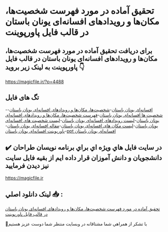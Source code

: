 # تحقیق آماده در مورد فهرست شخصیت‌ها، مکان‌ها و رویدادهای افسانه‌ای یونان باستان در قالب فایل پاورپوینت

## برای دریافت تحقیق آماده در مورد فهرست شخصیت‌ها، مکان‌ها و رویدادهای افسانه‌ای یونان باستان در قالب فایل پاورپوینت به لینک زیر بروید 👇

https://magicfile.ir/?p=4488

## تگ های فایل

-[افسانه‌ای یونان باستان](https://magicfile.ir/product/%d9%81%d9%87%d8%b1%d8%b3%d8%aa-%d8%b4%d8%ae%d8%b5%db%8c%d8%aa%d9%87%d8%a7-%d9%85%da%a9%d8%a7%d9%86%d9%87%d8%a7-%d9%88-%d8%b1%d9%88%db%8c%d8%af%d8%a7%d8%af%d9%87%d8%a7%db%8c-%d8%a7%d9%81%d8%b3%d8%a7%d9%86%d9%87%d8%a7%db%8c-%db%8c%d9%88%d9%86%d8%a7%d9%86-%d8%a8%d8%a7%d8%b3%d8%aa%d8%a7%d9%86-%d9%be%d8%a7%d9%88%d8%b1%d9%be%d9%88%db%8c%d9%86%d8%aa/)-[شخصیت‌ها، مکان‌ها و رویدادهای افسانه‌ای یونان باستان](https://magicfile.ir/product/%d9%81%d9%87%d8%b1%d8%b3%d8%aa-%d8%b4%d8%ae%d8%b5%db%8c%d8%aa%d9%87%d8%a7-%d9%85%da%a9%d8%a7%d9%86%d9%87%d8%a7-%d9%88-%d8%b1%d9%88%db%8c%d8%af%d8%a7%d8%af%d9%87%d8%a7%db%8c-%d8%a7%d9%81%d8%b3%d8%a7%d9%86%d9%87%d8%a7%db%8c-%db%8c%d9%88%d9%86%d8%a7%d9%86-%d8%a8%d8%a7%d8%b3%d8%aa%d8%a7%d9%86-%d9%be%d8%a7%d9%88%d8%b1%d9%be%d9%88%db%8c%d9%86%d8%aa/)-[شخصیت ها افسانه‌ای یونان باستان](https://magicfile.ir/product/%d9%81%d9%87%d8%b1%d8%b3%d8%aa-%d8%b4%d8%ae%d8%b5%db%8c%d8%aa%d9%87%d8%a7-%d9%85%da%a9%d8%a7%d9%86%d9%87%d8%a7-%d9%88-%d8%b1%d9%88%db%8c%d8%af%d8%a7%d8%af%d9%87%d8%a7%db%8c-%d8%a7%d9%81%d8%b3%d8%a7%d9%86%d9%87%d8%a7%db%8c-%db%8c%d9%88%d9%86%d8%a7%d9%86-%d8%a8%d8%a7%d8%b3%d8%aa%d8%a7%d9%86-%d9%be%d8%a7%d9%88%d8%b1%d9%be%d9%88%db%8c%d9%86%d8%aa/)-[فهرست شخصیت‌ها، مکان‌ها و رویدادهای افسانه‌ای یونان باستان](https://magicfile.ir/product/%d9%81%d9%87%d8%b1%d8%b3%d8%aa-%d8%b4%d8%ae%d8%b5%db%8c%d8%aa%d9%87%d8%a7-%d9%85%da%a9%d8%a7%d9%86%d9%87%d8%a7-%d9%88-%d8%b1%d9%88%db%8c%d8%af%d8%a7%d8%af%d9%87%d8%a7%db%8c-%d8%a7%d9%81%d8%b3%d8%a7%d9%86%d9%87%d8%a7%db%8c-%db%8c%d9%88%d9%86%d8%a7%d9%86-%d8%a8%d8%a7%d8%b3%d8%aa%d8%a7%d9%86-%d9%be%d8%a7%d9%88%d8%b1%d9%be%d9%88%db%8c%d9%86%d8%aa/)-[لیست رویدادهای افسانه‌ای یونان باستان](https://magicfile.ir/product/%d9%81%d9%87%d8%b1%d8%b3%d8%aa-%d8%b4%d8%ae%d8%b5%db%8c%d8%aa%d9%87%d8%a7-%d9%85%da%a9%d8%a7%d9%86%d9%87%d8%a7-%d9%88-%d8%b1%d9%88%db%8c%d8%af%d8%a7%d8%af%d9%87%d8%a7%db%8c-%d8%a7%d9%81%d8%b3%d8%a7%d9%86%d9%87%d8%a7%db%8c-%db%8c%d9%88%d9%86%d8%a7%d9%86-%d8%a8%d8%a7%d8%b3%d8%aa%d8%a7%d9%86-%d9%be%d8%a7%d9%88%d8%b1%d9%be%d9%88%db%8c%d9%86%d8%aa/)-[لیست شخصیت های افسانه‌ای یونان باستان](https://magicfile.ir/product/%d9%81%d9%87%d8%b1%d8%b3%d8%aa-%d8%b4%d8%ae%d8%b5%db%8c%d8%aa%d9%87%d8%a7-%d9%85%da%a9%d8%a7%d9%86%d9%87%d8%a7-%d9%88-%d8%b1%d9%88%db%8c%d8%af%d8%a7%d8%af%d9%87%d8%a7%db%8c-%d8%a7%d9%81%d8%b3%d8%a7%d9%86%d9%87%d8%a7%db%8c-%db%8c%d9%88%d9%86%d8%a7%d9%86-%d8%a8%d8%a7%d8%b3%d8%aa%d8%a7%d9%86-%d9%be%d8%a7%d9%88%d8%b1%d9%be%d9%88%db%8c%d9%86%d8%aa/)-[لیست مکان های افسانه‌ای یونان باستان](https://magicfile.ir/product/%d9%81%d9%87%d8%b1%d8%b3%d8%aa-%d8%b4%d8%ae%d8%b5%db%8c%d8%aa%d9%87%d8%a7-%d9%85%da%a9%d8%a7%d9%86%d9%87%d8%a7-%d9%88-%d8%b1%d9%88%db%8c%d8%af%d8%a7%d8%af%d9%87%d8%a7%db%8c-%d8%a7%d9%81%d8%b3%d8%a7%d9%86%d9%87%d8%a7%db%8c-%db%8c%d9%88%d9%86%d8%a7%d9%86-%d8%a8%d8%a7%d8%b3%d8%aa%d8%a7%d9%86-%d9%be%d8%a7%d9%88%d8%b1%d9%be%d9%88%db%8c%d9%86%d8%aa/)-[مقاله افسانه‌ای یونان باستان](https://magicfile.ir/product/%d9%81%d9%87%d8%b1%d8%b3%d8%aa-%d8%b4%d8%ae%d8%b5%db%8c%d8%aa%d9%87%d8%a7-%d9%85%da%a9%d8%a7%d9%86%d9%87%d8%a7-%d9%88-%d8%b1%d9%88%db%8c%d8%af%d8%a7%d8%af%d9%87%d8%a7%db%8c-%d8%a7%d9%81%d8%b3%d8%a7%d9%86%d9%87%d8%a7%db%8c-%db%8c%d9%88%d9%86%d8%a7%d9%86-%d8%a8%d8%a7%d8%b3%d8%aa%d8%a7%d9%86-%d9%be%d8%a7%d9%88%d8%b1%d9%be%d9%88%db%8c%d9%86%d8%aa/)-[پاورپوینت افسانه‌ای یونان باستان](https://magicfile.ir/product/%d9%81%d9%87%d8%b1%d8%b3%d8%aa-%d8%b4%d8%ae%d8%b5%db%8c%d8%aa%d9%87%d8%a7-%d9%85%da%a9%d8%a7%d9%86%d9%87%d8%a7-%d9%88-%d8%b1%d9%88%db%8c%d8%af%d8%a7%d8%af%d9%87%d8%a7%db%8c-%d8%a7%d9%81%d8%b3%d8%a7%d9%86%d9%87%d8%a7%db%8c-%db%8c%d9%88%d9%86%d8%a7%d9%86-%d8%a8%d8%a7%d8%b3%d8%aa%d8%a7%d9%86-%d9%be%d8%a7%d9%88%d8%b1%d9%be%d9%88%db%8c%d9%86%d8%aa/)-[ppt افسانه‌ای یونان باستان](https://magicfile.ir/product/%d9%81%d9%87%d8%b1%d8%b3%d8%aa-%d8%b4%d8%ae%d8%b5%db%8c%d8%aa%d9%87%d8%a7-%d9%85%da%a9%d8%a7%d9%86%d9%87%d8%a7-%d9%88-%d8%b1%d9%88%db%8c%d8%af%d8%a7%d8%af%d9%87%d8%a7%db%8c-%d8%a7%d9%81%d8%b3%d8%a7%d9%86%d9%87%d8%a7%db%8c-%db%8c%d9%88%d9%86%d8%a7%d9%86-%d8%a8%d8%a7%d8%b3%d8%aa%d8%a7%d9%86-%d9%be%d8%a7%d9%88%d8%b1%d9%be%d9%88%db%8c%d9%86%d8%aa/)

## ✔️ در سايت فايل هاي ويژه اي براي برنامه نويسان طراحان دانشجويان و دانش آموزان قرار داده ايم از بقيه فايل سايت نيز ديدن فرماييد

https://magicfile.ir


## لينک دانلود اصلي 📥 :

[تحقیق آماده در مورد فهرست شخصیت‌ها، مکان‌ها و رویدادهای افسانه‌ای یونان باستان در قالب فایل پاورپوینت](https://magicfile.ir/product/%d9%81%d9%87%d8%b1%d8%b3%d8%aa-%d8%b4%d8%ae%d8%b5%db%8c%d8%aa%d9%87%d8%a7-%d9%85%da%a9%d8%a7%d9%86%d9%87%d8%a7-%d9%88-%d8%b1%d9%88%db%8c%d8%af%d8%a7%d8%af%d9%87%d8%a7%db%8c-%d8%a7%d9%81%d8%b3%d8%a7%d9%86%d9%87%d8%a7%db%8c-%db%8c%d9%88%d9%86%d8%a7%d9%86-%d8%a8%d8%a7%d8%b3%d8%aa%d8%a7%d9%86-%d9%be%d8%a7%d9%88%d8%b1%d9%be%d9%88%db%8c%d9%86%d8%aa/) 


🙏با تشکر از همراهي شما مشتاقانه در وبسایت منتظر شما دوست عزیز هستیم

